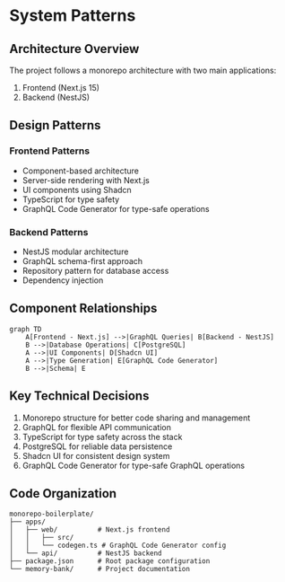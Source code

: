 # System Patterns

## Architecture Overview
The project follows a monorepo architecture with two main applications:
1. Frontend (Next.js 15)
2. Backend (NestJS)

## Design Patterns

### Frontend Patterns
- Component-based architecture
- Server-side rendering with Next.js
- UI components using Shadcn
- TypeScript for type safety
- GraphQL Code Generator for type-safe operations

### Backend Patterns
- NestJS modular architecture
- GraphQL schema-first approach
- Repository pattern for database access
- Dependency injection

## Component Relationships
```mermaid
graph TD
    A[Frontend - Next.js] -->|GraphQL Queries| B[Backend - NestJS]
    B -->|Database Operations| C[PostgreSQL]
    A -->|UI Components| D[Shadcn UI]
    A -->|Type Generation| E[GraphQL Code Generator]
    B -->|Schema| E
```

## Key Technical Decisions
1. Monorepo structure for better code sharing and management
2. GraphQL for flexible API communication
3. TypeScript for type safety across the stack
4. PostgreSQL for reliable data persistence
5. Shadcn UI for consistent design system
6. GraphQL Code Generator for type-safe GraphQL operations

## Code Organization
```
monorepo-boilerplate/
├── apps/
│   ├── web/          # Next.js frontend
│   │   ├── src/
│   │   └── codegen.ts # GraphQL Code Generator config
│   └── api/          # NestJS backend
├── package.json      # Root package configuration
└── memory-bank/      # Project documentation
``` 